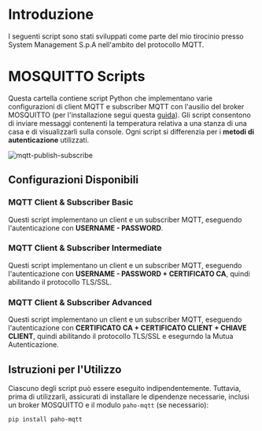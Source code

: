 # Introduzione

I seguenti script sono stati sviluppati come parte del mio tirocinio presso System Management S.p.A nell'ambito del protocollo MQTT.

# MOSQUITTO Scripts

Questa cartella contiene script Python che implementano varie configurazioni di client MQTT e subscriber MQTT con l'ausilio del broker MOSQUITTO (per l'installazione segui questa [guida](https://github.com/sukesh-ak/setup-mosquitto-with-docker)).
Gli script consentono di inviare messaggi contenenti la temperatura relativa a una stanza di una casa e di visualizzarli sulla console. Ogni script si differenzia per i **metodi di autenticazione** utilizzati.


![mqtt-publish-subscribe](https://github.com/Michibit/Tirocinio/assets/16355437/1bf45179-762a-4e2c-bfce-c97ba5b59225)



## Configurazioni Disponibili

### MQTT Client & Subscriber Basic

Questi script implementano un client e un subscriber MQTT, eseguendo l'autenticazione con **USERNAME - PASSWORD**.

### MQTT Client & Subscriber Intermediate

Questi script implementano un client e un subscriber MQTT, eseguendo l'autenticazione con **USERNAME - PASSWORD + CERTIFICATO CA**, quindi abilitando il protocollo TLS/SSL.

### MQTT Client & Subscriber Advanced

Questi script implementano un client e un subscriber MQTT, eseguendo l'autenticazione con **CERTIFICATO CA + CERTIFICATO CLIENT + CHIAVE CLIENT**, quindi abilitando il protocollo TLS/SSL e esegurndo la Mutua Autenticazione.

## Istruzioni per l'Utilizzo

Ciascuno degli script può essere eseguito indipendentemente. Tuttavia, prima di utilizzarli, assicurati di installare le dipendenze necessarie, inclusi un broker MOSQUITTO e il modulo `paho-mqtt` (se necessario):

```bash
pip install paho-mqtt


